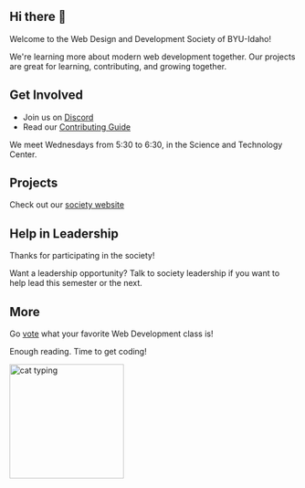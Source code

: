 ## Hi there 👋

Welcome to the Web Design and Development Society of BYU-Idaho!

We're learning more about modern web development together. Our projects are great for learning, contributing, and growing together.

## Get Involved

- Join us on [Discord](https://discord.gg/MqRYrpTcqy)
- Read our [Contributing Guide](./CONTRIBUTING.md)

We meet Wednesdays from 5:30 to 6:30, in the Science and Technology Center.

## Projects

Check out our [society website](#)

<!-- ## Tutorials -->

## Help in Leadership

Thanks for participating in the society!

Want a leadership opportunity? Talk to society leadership if you want to help lead this semester or the next.

## More

Go [vote](https://github.com/Web-Design-Development-Society/.github/discussions/1) what your favorite Web Development class is!

Enough reading. Time to get coding!

<img src="https://media3.giphy.com/media/v1.Y2lkPTZjMDliOTUybjFoMHh0ZHVpNzljMG43dHNlYmlzaHkyc2o0eGtybDd3c3N4bDFlMCZlcD12MV9naWZzX3NlYXJjaCZjdD1n/7NoNw4pMNTvgc/source.gif" alt="cat typing" width="200px" />

<!--

**Here are some ideas to get you started:**

🙋‍♀️ A short introduction - what is your organization all about?
🌈 Contribution guidelines - how can the community get involved?
👩‍💻 Useful resources - where can the community find your docs? Is there anything else the community should know?
🍿 Fun facts - what does your team eat for breakfast?
🧙 Remember, you can do mighty things with the power of [Markdown](https://docs.github.com/github/writing-on-github/getting-started-with-writing-and-formatting-on-github/basic-writing-and-formatting-syntax)
-->
